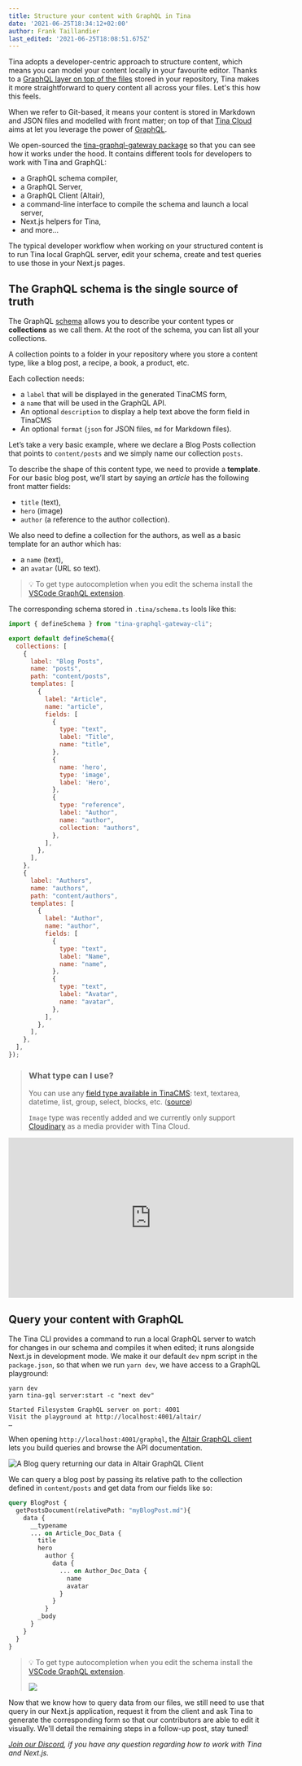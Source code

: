 ```yaml
---
title: Structure your content with GraphQL in Tina
date: '2021-06-25T18:34:12+02:00'
author: Frank Taillandier
last_edited: '2021-06-25T18:08:51.675Z'
---
```

Tina adopts a developer-centric approach to structure content, which means you can model your content locally in your favourite editor. Thanks to a [GraphQL layer on top of the files](https://tina.io/blog/using-graphql-with-the-filesystem/) stored in your repository, Tina makes it more straightforward to query content all across your files. Let's this how this feels.

When we refer to Git-based, it means your content is stored in Markdown and JSON files and modelled with front matter; on top of that [Tina Cloud]() aims at let you leverage the power of [GraphQL](https://graphql.org/).

We open-sourced the [tina-graphql-gateway package](https://github.com/tinacms/tina-graphql-gateway) so that you can see how it works under the hood. It contains different tools for developers to work with Tina and GraphQL:

* a GraphQL schema compiler,
* a GraphQL Server,
* a GraphQL Client (Altair),
* a command-line interface to compile the schema and launch a local server,
* Next.js helpers for Tina,
* and more…

The typical developer workflow when working on your structured content is to run Tina local GraphQL server, edit your schema, create and test queries to use those in your Next.js pages.

## The GraphQL schema is the single source of truth

The GraphQL [schema](https://tina.io/docs/tina-cloud/cli/#defineschema) allows you to describe your content types or **collections** as we call them. At the root of the schema, you can list all your collections.

A collection points to a folder in your repository where you store a content type, like a blog post, a recipe, a book, a product, etc.

Each collection needs:

* a `label` that will be displayed in the generated TinaCMS form,
* a `name` that will be used in the GraphQL API.
* An optional `description` to display a help text above the form field in TinaCMS
* An optional `format` (`json` for JSON files, `md` for Markdown files).

Let’s take a very basic example, where we declare a Blog Posts collection that points to `content/posts` and we simply name our collection `posts`.

To describe the shape of this content type, we need to provide a **template**. For our basic blog post, we’ll start by saying an _article_ has the following front matter fields:

* `title` (text),
* `hero` (image)
* `author` (a reference to the author collection).

We also need to define a collection for the authors, as well as a basic template for an author which has:

* a `name` (text),
* an `avatar` (URL so text).

> 💡 To get type autocompletion when you edit the schema install the [VSCode GraphQL extension](https://marketplace.visualstudio.com/items?itemName=GraphQL.vscode-graphql).

The corresponding schema stored in `.tina/schema.ts` lools like this:

```js
import { defineSchema } from "tina-graphql-gateway-cli";

export default defineSchema({
  collections: [
    {
      label: "Blog Posts",
      name: "posts",
      path: "content/posts",
      templates: [
        {
          label: "Article",
          name: "article",
          fields: [
            {
              type: "text",
              label: "Title",
              name: "title",
            },
            {
              name: 'hero',
              type: 'image',
              label: 'Hero',
            },
            {
              type: "reference",
              label: "Author",
              name: "author",
              collection: "authors",
            },
          ],
        },
      ],
    },
    {
      label: "Authors",
      name: "authors",
      path: "content/authors",
      templates: [
        {
          label: "Author",
          name: "author",
          fields: [
            {
              type: "text",
              label: "Name",
              name: "name",
            },
            {
              type: "text",
              label: "Avatar",
              name: "avatar",
            },
          ],
        },
      ],
    },
  ],
});
```

> ### What type can I use?
>
> You can use any [field type available in TinaCMS](https://tina.io/docs/fields/#default-field-plugins): text, textarea, datetime, list, group, select, blocks, etc. ([source](https://github.com/tinacms/tina-graphql-gateway/blob/5128b85fb2b3b69999c18eb5708eaf7e1fff4786/packages/tina-graphql-gateway-cli/src/cmds/compile/index.ts#L687))
>
> `Image` type was recently added and we currently only support [Cloudinary](https://cloudinary.com/) as a media provider with Tina Cloud.

<iframe width="560" height="315" src="https://www.youtube.com/embed/EwewKEHHkd4" title="YouTube video player" frameborder="0" allow="accelerometer; autoplay; clipboard-write; encrypted-media; gyroscope; picture-in-picture" allowfullscreen="true"></iframe>

## Query your content with GraphQL

The Tina CLI provides a command to run a local GraphQL server to watch for changes in our schema and compiles it when edited; it runs alongside Next.js in development mode. We make it our default `dev` npm script in the `package.json`, so that when we run `yarn dev`, we have access to a GraphQL playground:

    yarn dev  
    yarn tina-gql server:start -c "next dev"
    
    Started Filesystem GraphQL server on port: 4001
    Visit the playground at http://localhost:4001/altair/
    …

When opening `http://localhost:4001/graphql`, the [Altair GraphQL client](https://altair.sirmuel.design/) lets you build queries and browse the API documentation.

![A Blog query returning our data in Altair GraphQL Client](/img/blog/altair-client-tina.png)

We can query a blog post by passing its relative path to the collection defined in `content/posts` and get data from our fields like so:

```graphql
query BlogPost {
  getPostsDocument(relativePath: "myBlogPost.md"){
    data {
      __typename
      ... on Article_Doc_Data {
        title
        hero
          author {
            data {
              ... on Author_Doc_Data {
                name
                avatar
              }
            }
          }
        _body
      }
    }
  }
}
```

> 💡 To get type autocompletion when you edit the schema install the [VSCode GraphQL extension](https://marketplace.visualstudio.com/items?itemName=GraphQL.vscode-graphql).
>
> ![](/img/blog/graphql_types_vscode.png)

Now that we know how to query data from our files, we still need to use that query in our Next.js application, request it from the client and ask  Tina to generate the corresponding form so that our contributors are able to edit it visually. We'll detail the remaining steps in a follow-up post, stay tuned!

_[Join our Discord](https://discord.com/invite/zumN63Ybpf), if you have any question regarding how to work with Tina and Next.js._